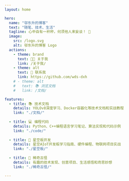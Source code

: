 ```yaml
---
layout: home

hero:
  name: "邬东升的博客"
  text: "随笔、技术、生活"
  tagline: 心中自有一杆秤，何须他人来妄谈！ 🚀
  image: 
    src: /logo.svg
    alt: 邬东升的博客 Logo
  actions:
    - theme: brand
      text: 🧑‍💻 关于我
      link: /关于我/
    - theme: alt
      text: 📧 联系我
      link: https://github.com/wds-dxh
    # - theme: alt
    #   text: 📚 浏览文档
    #   link: /文档/

features:
  - title: 📚 技术文档
    details: YOLOv8深度学习、Docker容器化等技术文档和实战教程
    link: "./文档/"
    
  - title: 💻 编程代码
    details: Python、C++编程语言学习笔记、算法实现和代码示例
    link: "./code/"
    
  - title: 🌟 星空板开发
    details: 星空AIoT开发板学习指南、硬件编程、物联网项目实战
    link: "./星空板/"
    
  - title: 🎨 稀奇古怪
    details: 有趣的技术发现、创意项目、生活感悟和奇思妙想
    link: "./稀奇古怪/"

---
```



<!-- 欢迎来到邬东升的博客 -->
<!-- 这里是技术分享、学习记录和生活感悟的地方 -->